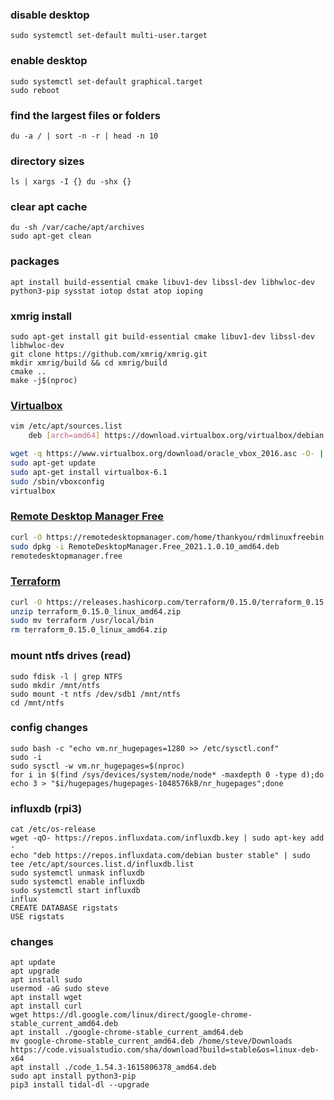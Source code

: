 ### disable desktop
`sudo systemctl set-default multi-user.target`

### enable desktop
```    
sudo systemctl set-default graphical.target
sudo reboot
```
### find the largest files or folders
`du -a / | sort -n -r | head -n 10`

### directory sizes
`ls | xargs -I {} du -shx {}`

### clear apt cache
```
du -sh /var/cache/apt/archives
sudo apt-get clean
```
### packages
`apt install build-essential cmake libuv1-dev libssl-dev libhwloc-dev python3-pip sysstat iotop dstat atop ioping`

### xmrig install
```
sudo apt-get install git build-essential cmake libuv1-dev libssl-dev libhwloc-dev
git clone https://github.com/xmrig/xmrig.git
mkdir xmrig/build && cd xmrig/build
cmake ..
make -j$(nproc)
```    
### [Virtualbox](https://www.virtualbox.org/wiki/Linux_Downloads)
```bash
vim /etc/apt/sources.list
    deb [arch=amd64] https://download.virtualbox.org/virtualbox/debian buster contrib

wget -q https://www.virtualbox.org/download/oracle_vbox_2016.asc -O- | sudo apt-key add -
sudo apt-get update
sudo apt-get install virtualbox-6.1
sudo /sbin/vboxconfig
virtualbox 
```
### [Remote Desktop Manager Free](https://remotedesktopmanager.com/home/download)
```bash
curl -O https://remotedesktopmanager.com/home/thankyou/rdmlinuxfreebin
sudo dpkg -i RemoteDesktopManager.Free_2021.1.0.10_amd64.deb
remotedesktopmanager.free
```
### [Terraform](https://releases.hashicorp.com/terraform)
```bash
curl -O https://releases.hashicorp.com/terraform/0.15.0/terraform_0.15.0_linux_amd64.zip
unzip terraform_0.15.0_linux_amd64.zip
sudo mv terraform /usr/local/bin
rm terraform_0.15.0_linux_amd64.zip
```
### mount ntfs drives (read)
```
sudo fdisk -l | grep NTFS
sudo mkdir /mnt/ntfs
sudo mount -t ntfs /dev/sdb1 /mnt/ntfs
cd /mnt/ntfs
```
### config changes
    sudo bash -c "echo vm.nr_hugepages=1280 >> /etc/sysctl.conf"
    sudo -i
    sudo sysctl -w vm.nr_hugepages=$(nproc)
    for i in $(find /sys/devices/system/node/node* -maxdepth 0 -type d);do echo 3 > "$i/hugepages/hugepages-1048576kB/nr_hugepages";done
    
### influxdb (rpi3)
    cat /etc/os-release
    wget -qO- https://repos.influxdata.com/influxdb.key | sudo apt-key add -
    echo "deb https://repos.influxdata.com/debian buster stable" | sudo tee /etc/apt/sources.list.d/influxdb.list    
    sudo systemctl unmask influxdb
    sudo systemctl enable influxdb
    sudo systemctl start influxdb
    influx
    CREATE DATABASE rigstats
    USE rigstats
    
### changes
```shell
apt update
apt upgrade
apt install sudo
usermod -aG sudo steve
apt install wget
apt install curl
wget https://dl.google.com/linux/direct/google-chrome-stable_current_amd64.deb
apt install ./google-chrome-stable_current_amd64.deb
mv google-chrome-stable_current_amd64.deb /home/steve/Downloads
https://code.visualstudio.com/sha/download?build=stable&os=linux-deb-x64
apt install ./code_1.54.3-1615806378_amd64.deb
sudo apt install python3-pip
pip3 install tidal-dl --upgrade
```
